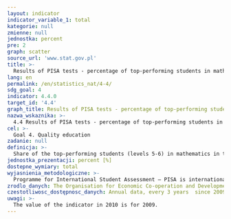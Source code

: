 ```yaml
---
layout: indicator
indicator_variable_1: total
kategorie: null
zmienne: null
jednostka: percent
pre: 2
graph: scatter
source_url: 'www.stat.gov.pl'
title: >-
  Results of PISA tests - percentage of top-performing students in mathematics
lang: en
permalink: /en/statistics_nat/4-4/
sdg_goal: 4
indicator: 4.4.0
target_id: '4.4'
graph_title: Results of PISA tests - percentage of top-performing students in mathematics
nazwa_wskaznika: >-
  4.4 Results of PISA tests - percentage of top-performing students in mathematics
cel: >-
  Goal 4. Quality education
zadanie: null
definicja: >-
  Share of the top-performing students (levels 5-6) in mathematics in the number of students taking the exam.
jednostka_prezentacji: percent [%]
dostepne_wymiary: total
wyjasnienia_metodologiczne: >-
  Programme for International Student Assessment – PISA is internationally coordinated by the Organisation for Economic Co-operation and Development (OECD) and in Poland by the Ministry of National Education. The aim of the programme is to verify the practical application of knowledge acquired in school and outside the school. The survey (representative) is carried out in randomly selected schools, and depending on the type of school, it covers randomly selected students aged 15-16 (results are generalized to the entire population). The success of the survey depends on the participation of all sampled schools and students. PISA standards only allow a small-scale denial.PISA tests students skills in three subject areas: reading and interpretation, mathematics and scientific literacy. The survey is carried out every three years, since 2000. In each of the subsequent surveys, a particular emphasis is put on the examination of one area mathematics - in 2003 and 2012), which takes half of the time provided for the student to solve the entire set of tasks.PISA tests (developed by an international consortium, with the cooperation of the countries participating in the project) are different from typical school activities, and on the basis of the results, the level of student skills is estimated. The best students reach level 5 or 6 (tasks with a relatively high degree of difficulty), while results below level 2 - a minimum level of competence - indicate very basic skills, which means an higher risk of not coping with education and adult life.PISA is one of the most important and the biggest educational surveys, which aims to provide objective and internationally comparable data on the same year students skills.
zrodlo_danych: The Organisation for Economic Co-operation and Development / the Ministry of Education
czestotliwosc_dostępnosc_danych: Annual data, every 3 years  since 2009
uwagi: >-
  The value of the indicator in 2010 is for 2009.
---
```

